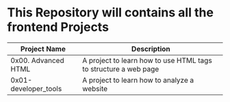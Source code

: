 # This Repository will contains all the frontend Projects

| Project Name | Description |
| ------------ | ----------- |
| 0x00. Advanced HTML | A project to learn how to use HTML tags to structure a web page |
| 0x01-developer_tools | A project to learn how to analyze a website |
